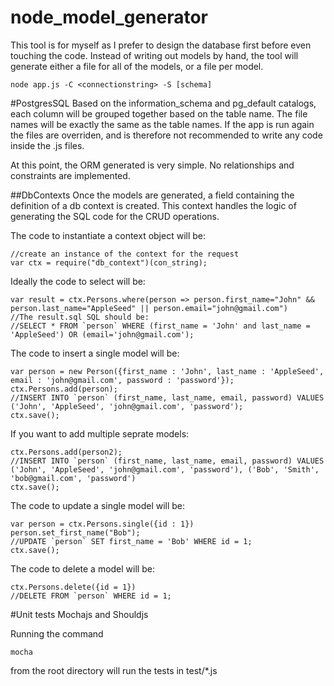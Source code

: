 # node_model_generator
This tool is for myself as I prefer to design the database first before even touching the code. Instead of writing out models by hand, the tool will generate either a file for all of the models, or a file per model.

```
node app.js -C <connectionstring> -S [schema]
```

#PostgresSQL
Based on the information_schema and pg_default catalogs, each column will be grouped together based on the table name. The file names will be exactly the same as the table names. 
If the app is run again the files are overriden, and is therefore not recommended to write any code inside the .js files.

At this point, the ORM generated is very simple. No relationships and constraints are implemented.

##DbContexts
Once the models are generated, a field containing the definition of a db context is created. This context handles the logic of generating the SQL code for the CRUD operations.

The code to instantiate a context object will be:
```
//create an instance of the context for the request
var ctx = require("db_context")(con_string);
```

Ideally the code to select will be:

```
var result = ctx.Persons.where(person => person.first_name="John" && person.last_name="AppleSeed" || person.email="john@gmail.com")
//The result.sql SQL should be:
//SELECT * FROM `person` WHERE (first_name = 'John' and last_name = 'AppleSeed') OR (email='john@gmail.com');
```

The code to insert a single model will be:

```
var person = new Person({first_name : 'John', last_name : 'AppleSeed', email : 'john@gmail.com', password : 'password'});
ctx.Persons.add(person);
//INSERT INTO `person` (first_name, last_name, email, password) VALUES ('John', 'AppleSeed', 'john@gmail.com', 'password');
ctx.save();
```

If you want to add multiple seprate models:

```
ctx.Persons.add(person2);
//INSERT INTO `person` (first_name, last_name, email, password) VALUES ('John', 'AppleSeed', 'john@gmail.com', 'password'), ('Bob', 'Smith', 'bob@gmail.com', 'password')
ctx.save();
```

The code to update a single model will be:

```
var person = ctx.Persons.single({id : 1}) 
person.set_first_name("Bob");
//UPDATE `person` SET first_name = 'Bob' WHERE id = 1;
ctx.save();
```

The code to delete a model will be: 

```
ctx.Persons.delete({id = 1})
//DELETE FROM `person` WHERE id = 1;
```



#Unit tests
Mochajs and Shouldjs

Running the command
```
mocha
```
from the root directory will run the tests in test/*.js